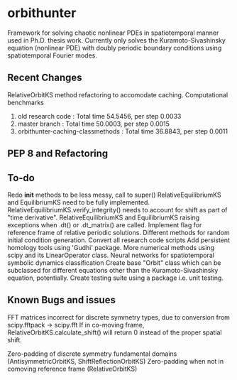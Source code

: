 # orbithunter
Framework for solving chaotic nonlinear PDEs in spatiotemporal manner
used in Ph.D. thesis work. Currently only solves the Kuramoto-Sivashinsky equation
(nonlinear PDE) with doubly periodic boundary conditions using 
spatiotemporal Fourier modes.
 
Recent Changes
--------------
RelativeOrbitKS method refactoring to accomodate caching.
Computational benchmarks
1. old research code : Total time 54.5456, per step 0.0033
1. master branch : Total time 50.0003, per step 0.0015
1. orbithunter-caching-classmethods : Total time 36.8843, per step 0.0011

PEP 8 and Refactoring
---------------------


To-do
-----
Redo __init__ methods to be less messy, call to super()
RelativeEquilibriumKS and EquilibriumKS need to be fully implemented. 
RelativeEquilibriumKS.verify_integrity() needs to account for shift as part of "time derivative".
RelativeEquilibriumKS and EquilibriumKS raising exceptions when .dt() or .dt_matrix() are called. 
Implement flag for reference frame of relative periodic solutions. 
Different methods for random initial condition generation. 
Convert all research code scripts
Add persistent homology tools using 'Gudhi' package.
More numerical methods using scipy and its LinearOperator class.
Neural networks for spatiotemporal symbolic dynamics classification
Create base "Orbit" class which can be subclassed for different equations other than the Kuramoto-Sivashinsky equation,
potentially. 
Create testing suite using a package i.e. unit testing.


Known Bugs and issues
---------------------
FFT matrices incorrect for discrete symmetry types, due to conversion from scipy.fftpack -> scipy.fft
If in co-moving frame, RelativeOrbitKS.calculate_shift() will return 0 instead of the proper spatial shift. 

Zero-padding of discrete symmetry fundamental domains (AntisymmetricOrbitKS, ShiftReflectionOrbitKS)
Zero-padding when not in comoving reference frame (RelativeOrbitKS)



